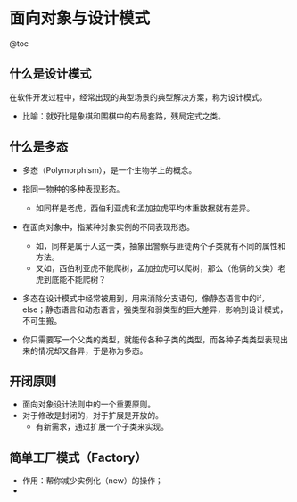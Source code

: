 # 面向对象与设计模式
@toc

## 什么是设计模式

在软件开发过程中，经常出现的典型场景的典型解决方案，称为设计模式。

* 比喻：就好比是象棋和围棋中的布局套路，残局定式之类。

## 什么是多态

* 多态（Polymorphism），是一个生物学上的概念。
* 指同一物种的多种表现形态。
  * 如同样是老虎，西伯利亚虎和孟加拉虎平均体重数据就有差异。
* 在面向对象中，指某种对象实例的不同表现形态。
  * 如，同样是属于人这一类，抽象出警察与匪徒两个子类就有不同的属性和方法。
  * 又如，西伯利亚虎不能爬树，孟加拉虎可以爬树，那么（他俩的父类）老虎到底能不能爬树？

* 多态在设计模式中经常被用到，用来消除分支语句，像静态语言中的if，else；静态语言和动态语言，强类型和弱类型的巨大差异，影响到设计模式，不可生搬。

* 你只需要写一个父类的类型，就能传各种子类的类型，而各种子类类型表现出来的情况却又各异，于是称为多态。

## 开闭原则

* 面向对象设计法则中的一个重要原则。
* 对于修改是封闭的，对于扩展是开放的。
  * 有新需求，通过扩展一个子类来实现。

## 简单工厂模式（Factory）

* 作用：帮你减少实例化（new）的操作；
* 